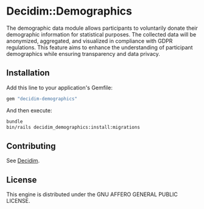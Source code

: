 # Decidim::Demographics

The demographic data module allows participants to voluntarily donate their demographic information for statistical purposes. The collected data will be anonymized, aggregated, and visualized in compliance with GDPR regulations. This feature aims to enhance the understanding of participant demographics while ensuring transparency and data privacy.

## Installation

Add this line to your application's Gemfile:

```ruby
gem "decidim-demographics"
```

And then execute:

```bash
bundle
bin/rails decidim_demographics:install:migrations
```

## Contributing

See [Decidim](https://github.com/decidim/decidim).

## License

This engine is distributed under the GNU AFFERO GENERAL PUBLIC LICENSE.
